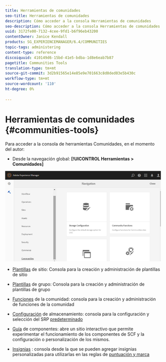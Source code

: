 ```yaml
---
title: Herramientas de comunidades
seo-title: Herramientas de comunidades
description: Cómo acceder a la consola Herramientas de comunidades
seo-description: Cómo acceder a la consola Herramientas de comunidades
uuid: 3172fe00-7132-4cee-9fd1-b6f96eb43200
contentOwner: Janice Kendall
products: SG_EXPERIENCEMANAGER/6.4/COMMUNITIES
topic-tags: administering
content-type: reference
discoiquuid: 410149d6-15bd-41e5-bdba-1d8e6eab7b87
pagetitle: Communities Tools
translation-type: tm+mt
source-git-commit: 3d2b91565e14e85e9e701663c8d0ded03e5b430c
workflow-type: tm+mt
source-wordcount: '110'
ht-degree: 0%

---
```



# Herramientas de comunidades {#communities-tools}

Para acceder a la consola de herramientas Comunidades, en el momento del autor:

* Desde la navegación global: **[!UICONTROL Herramientas > Comunidades]**

![chlimage_1-129](assets/chlimage_1-129.png)

* [Plantillas](sites.md)  de sitio: Consola para la creación y administración de plantillas de sitio
* [Plantillas](tools-groups.md) de grupo: Consola para la creación y administración de plantillas de grupo
* [Funciones](functions.md) de la comunidad: consola para la creación y administración de funciones de la comunidad
* [Configuración](srp-config.md)  de almacenamiento: consola para la configuración y selección del SRP  [predeterminado](working-with-srp.md)

* [Guía](components-guide.md)  de componentes: abre un sitio interactivo que permite experimentar el funcionamiento de los componentes de SCF y la configuración o personalización de los mismos.
* [Insignias](badges.md) : consola desde la que se pueden agregar insignias personalizadas para utilizarlas en las reglas de  [puntuación y marca](implementing-scoring.md)


